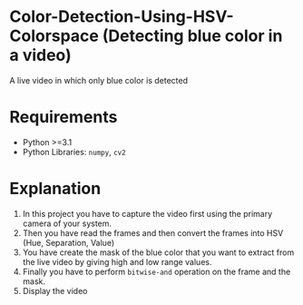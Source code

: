 # Color-Detection-Using-HSV-Colorspace (Detecting blue color in a video) 
A live video in which only blue color is detected

# Requirements
* Python >=3.1
* Python Libraries: `numpy`, `cv2`

# Explanation

1. In this project you have to capture the video first using the primary camera of your system.
2. Then you have read the frames and then convert the frames into HSV (Hue, Separation, Value)
3. You have create the mask of the blue color that you want to extract from the live video by giving high and low range values.
4. Finally you have to perform `bitwise-and` operation on the frame and the mask.
5. Display the video
